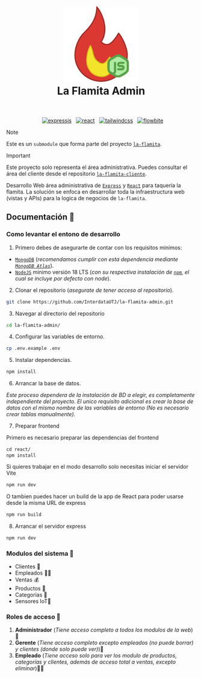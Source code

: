 <h1 align="center">
  <img src="./public/la-flamita-web.svg" alt="la-flamita-web" width="200">
  <br>
  La Flamita Admin
  <br>
  <br>
</h1>

<p align="center">
  <a href="https://expressjs.com/"><img src="https://img.shields.io/badge/Built_using-ExpressJS-yellowgreen.svg?logo=express" alt="expressjs"></a>
  <a href="https://react.dev/"><img src="https://img.shields.io/badge/Using-React-blue.svg?logo=react" alt="react"></a>
  <a href="https://tailwindcss.com/"><img src="https://img.shields.io/badge/Made_with-Tailwind-blue.svg?logo=tailwindcss" alt="tailwindcss"></a>
  <a href="https://flowbite.com/"><img src="https://img.shields.io/badge/Using-Flowbite-blue.svg" alt="flowbite"></a>
</p>

> [!NOTE]
> Este es un `submodule` que forma parte del proyecto [`la-flamita`](https://github.com/InterdataUTJ/la-flamita/).

> [!IMPORTANT]
> Este proyecto solo representa el área administrativa. Puedes consultar el área del cliente desde el repositorio [`la-flamita-cliente`](https://github.com/InterdataUTJ/la-flamita-cliente/).

Desarrollo Web área administrativa de [`Express`](https://expressjs.com/) y [`React`](https://react.dev/) para taquería la flamita. La solución se enfoca en desarrollar toda la infraestructura web (vistas y APIs) para la logica de negocios de `la-flamita`.

## Documentación 📕

### Como levantar el entono de desarrollo

1. Primero debes de asegurarte de contar con los requisitos minimos:

  - [`MongoDB`](https://www.mongodb.com/) (_recomendamos cumplir con esta dependencia mediante [`MongoDB Atlas`](https://www.mongodb.com/lp/cloud/atlas/try4)_).
  - [`NodeJS`](https://nodejs.org/en/) minimo versión 18 LTS (_con su respectiva instalación de [`npm`](https://www.npmjs.com/), el cual se incluye por defecto con node_).

2. Clonar el repositorio (_asegurate de tener acceso al repositorio_).

```bash
git clone https://github.com/InterdataUTJ/la-flamita-admin.git
```

3. Navegar al directorio del repositorio

```bash
cd la-flamita-admin/
```

4. Configurar las variables de entorno. 

```bash
cp .env.example .env
```


5. Instalar dependencias.

```bash
npm install
```

6. Arrancar la base de datos.

_Este proceso dependera de la instalación de BD a elegir, es completamente independiente del proyecto. El unico requisito adicional es crear la base de datos con el mismo nombre de las variables de entorno (No es necesario crear tablas manualmente)._

7. Preparar frontend

Primero es necesario preparar las dependencias del frontend

```bas
cd react/
npm install
```

Si quieres trabajar en el modo desarrollo solo necesitas iniciar el servidor Vite
```bash
npm run dev
```

O tambien puedes hacer un build de la app de React para poder usarse desde la misma URL de express

```bash
npm run build
```

8. Arrancar el servidor express

```bash
npm run dev
```

### Modulos del sistema 🧩

- Clientes 🙂
- Empleados 💁‍♂️
- Ventas 💰
- Productos 🌮
- Categorias 📁
- Sensores IoT🔌

### Roles de acceso 👑

1. **Administrador** (_Tiene acceso completo a todos los modulos de la web_)👑
2. **Gerente** (_Tiene acceso completo excepto empleados (no puede borrar) y clientes (donde solo puede ver)_)🦸
3. **Empleado** (_Tiene acceso solo para ver los modulo de productos, categorías y clientes, además de acceso total a ventas, excepto eliminar_)👨‍🍳